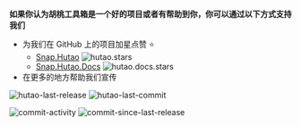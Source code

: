 **如果你认为胡桃工具箱是一个好的项目或者有帮助到你，你可以通过以下方式支持我们**

- 为我们在 GitHub 上的项目加星点赞 ⭐
  - [Snap.Hutao](https://github.com/DGP-Studio/Snap.Hutao) ![hutao.stars](https://img.shields.io/github/stars/DGP-Studio/Snap.Hutao?style=plastic&color=red)
  - [Snap.Hutao.Docs](https://github.com/DGP-Studio/Snap.Hutao.Docs) ![hutao.docs.stars](https://img.shields.io/github/stars/DGP-Studio/Snap.Hutao.Docs?style=plastic&color=red)
- 在更多的地方帮助我们宣传

![hutao-last-release](https://img.shields.io/github/release-date/DGP-Studio/Snap.Hutao?display_date=published_at&style=for-the-badge&label=Last%20Release)
![hutao-last-commit](https://img.shields.io/github/last-commit/DGP-Studio/Snap.Hutao/develop?style=for-the-badge)

![commit-activity](https://img.shields.io/github/commit-activity/y/DGP-Studio/Snap.Hutao?style=for-the-badge)
![commit-since-last-release](https://img.shields.io/github/commits-since/DGP-Studio/Snap.Hutao/latest/develop?style=for-the-badge)
